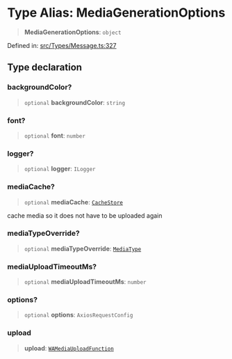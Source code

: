 # Type Alias: MediaGenerationOptions

> **MediaGenerationOptions**: `object`

Defined in: [src/Types/Message.ts:327](https://github.com/Fokusdotid/bail/blob/cf6cc85134e12081bc635cea02cc0eee74033a81/src/Types/Message.ts#L327)

## Type declaration

### backgroundColor?

> `optional` **backgroundColor**: `string`

### font?

> `optional` **font**: `number`

### logger?

> `optional` **logger**: `ILogger`

### mediaCache?

> `optional` **mediaCache**: [`CacheStore`](CacheStore.md)

cache media so it does not have to be uploaded again

### mediaTypeOverride?

> `optional` **mediaTypeOverride**: [`MediaType`](MediaType.md)

### mediaUploadTimeoutMs?

> `optional` **mediaUploadTimeoutMs**: `number`

### options?

> `optional` **options**: `AxiosRequestConfig`

### upload

> **upload**: [`WAMediaUploadFunction`](WAMediaUploadFunction.md)
